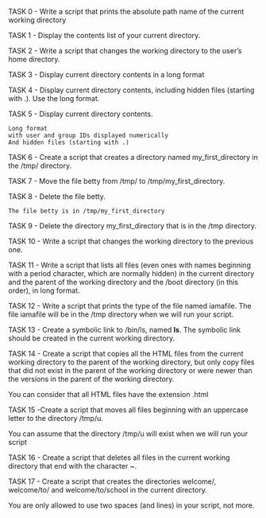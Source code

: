 TASK 0 - Write a script that prints the absolute path name of the current working directory

TASK 1 - Display the contents list of your current directory.

TASK 2 - Write a script that changes the working directory to the user’s home directory.

TASK 3 - Display current directory contents in a long format

TASK 4 - Display current directory contents, including hidden files (starting with .). Use the long format.

TASK 5 - Display current directory contents.

	Long format
	with user and group IDs displayed numerically
	And hidden files (starting with .)

TASK 6 - Create a script that creates a directory named my_first_directory in the /tmp/ directory.

TASK 7 - Move the file betty from /tmp/ to /tmp/my_first_directory.

TASK 8 - Delete the file betty.

	The file betty is in /tmp/my_first_directory

TASK 9 - Delete the directory my_first_directory that is in the /tmp directory.

TASK 10 - Write a script that changes the working directory to the previous one.

TASK 11 - Write a script that lists all files (even ones with names beginning with a period character, which are normally hidden) in the current directory and the parent of the working directory and the /boot directory (in this order), in long format.

TASK 12 - Write a script that prints the type of the file named iamafile. The file iamafile will be in the /tmp directory when we will run your script.

TASK 13 - Create a symbolic link to /bin/ls, named __ls__. The symbolic link should be created in the current working directory.

TASK 14 - Create a script that copies all the HTML files from the current working directory to the parent of the working directory, but only copy files that did not exist in the parent of the working directory or were newer than the versions in the parent of the working directory.

You can consider that all HTML files have the extension .html

TASK 15 -Create a script that moves all files beginning with an uppercase letter to the directory /tmp/u.

You can assume that the directory /tmp/u will exist when we will run your script

TASK 16 - Create a script that deletes all files in the current working directory that end with the character ~.

TASK 17 - Create a script that creates the directories welcome/, welcome/to/ and welcome/to/school in the current directory.

You are only allowed to use two spaces (and lines) in your script, not more.

